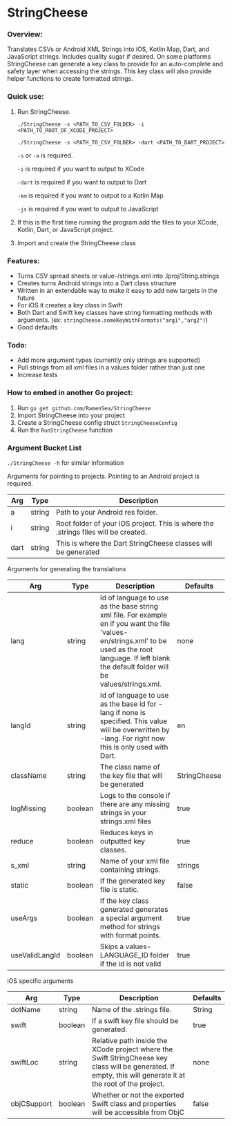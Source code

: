 # StringCheese
### Overview:
Translates CSVs or Android XML Strings into iOS, Kotlin Map, Dart, and JavaScript strings. Includes quality sugar if desired.
On some platforms StringCheese can generate a key class to provide for an auto-complete and safety layer when accessing the strings.
This key class will also provide helper functions to create formatted strings.

### Quick use:

1. Run StringCheese.

    `./StringCheese -s <PATH_TO_CSV_FOLDER> -i <PATH_TO_ROOT_OF_XCODE_PROJECT>`

    `./StringCheese -s <PATH_TO_CSV_FOLDER> -dart <PATH_TO_DART_PROJECT>`

    `-s` or `-a` is required.

    `-i` is required if you want to output to XCode

    `-dart` is required if you want to output to Dart

    `-km` is required if you want to output to a Kotlin Map

    `-js` is required if you want to output to JavaScript

2. If this is the first time running the program add the files to your XCode, Kotlin, Dart, or JavaScript project.
3. Import and create the StringCheese class

### Features:

* Turns CSV spread sheets or value-<language id>/strings.xml into <language id>.lproj/String.strings
* Creates turns Android strings into a Dart class structure
* Written in an extendable way to make it easy to add new targets in the future
* For iOS it creates a key class in Swift
* Both Dart and Swift key classes have string formatting methods with arguments. (ex: `stringCheese.someKeyWithFormats("arg1","arg2")`)
* Good defaults

### Todo:

* Add more argument types (currently only strings are supported)
* Pull strings from all xml files in a values folder rather than just one
* Increase tests

### How to embed in another Go project:

1. Run `go get github.com/RamenSea/StringCheese`
2. Import StringCheese into your project
3. Create a StringCheese config struct `StringCheeseConfig`
4. Run the `RunStringCheese` function

### Argument Bucket List

`./StringCheese -h` for similar information

Arguments for pointing to projects. Pointing to an Android project is required.

| Arg | Type    | Description  |
| -------------- | ---------- | ------------ |
| a   | string | Path to your Android res folder.  |
| i   | string | Root folder of your iOS project. This is where the .strings files will be created.  |
| dart | string | This is where the Dart StringCheese classes will be generated  | 

Arguments for generating the translations

| Arg | Type    | Description  | Defaults |
| -------------- | ---------- | ------------ | ----------- |
| lang | string | Id of language to use as the base string xml file. For example en if you want the file 'values-en/strings.xml' to be used as the root language. If left blank the default folder will be values/strings.xml.  | none |
| langId | string| Id of language to use as the base id for -lang if none is specified. This value will be overwritten by -lang. For right now this is only used with Dart.  | en |
| className | string | The class name of the key file that will be generated  | StringCheese |
| logMissing | boolean | Logs to the console if there are any missing strings in your strings.xml files  | true |
| reduce | boolean | Reduces keys in outputted key classes. | true |
| s_xml | string | Name of your xml file containing strings. | strings |
| static | boolean | If the generated key file is static. | false |
| useArgs | boolean | If the key class generated generates a special argument method for strings with format points. | true |
| useValidLangId | boolean | Skips a values-LANGUAGE_ID folder if the id is not valid | true |

iOS specific arguments

| Arg      | Type    | Description                                                                                                                                                  | Defaults |
|----------| ---------- |--------------------------------------------------------------------------------------------------------------------------------------------------------------|----------|
| dotName  | string | Name of the .strings file.                                                                                                                                   | String   |
| swift    | boolean | If a swift key file should be generated.                                                                                                                     | true     |
| swiftLoc | string | Relative path inside the XCode project where the Swift StringCheese key class will be generated. If empty, this will generate it at the root of the project. | none     |
| objCSupport     | boolean | Whether or not the exported Swift class and properties will be accessible from ObjC                                                                           | false    |
